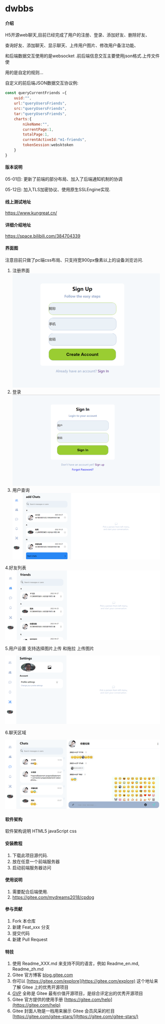 # dwbbs

#### 介绍
H5开源web聊天,目前已经完成了用户的注册、登录、添加好友、删除好友、

查询好友、添加聊天、显示聊天、上传用户图片、修改用户备注功能、

和后端数据交互使用的是websocket .前后端信息交互主要使用json格式.上传文件使

用的是自定的规则...

自定义的前后端JSON数据交互协议例:

```js
const queryCurrentFriends ={
    uuid:"",
    url:"queryUsersFriends",
    src:"queryUsersFriends",
    tar:"queryUsersFriends",
    charts:{
        nikeName:"",
        currentPage:1,
        totalPage:1,
        currentActiveId:"m1-friends",
        tokenSession:websktoken
    }
}
```
#### 版本说明
05-01日: 更新了前端的部分布局、加入了后端通知机制的协调

05-12日: 加入TLS加密协议、使用原生SSLEngine实现.

#### 线上测试地址
https://www.kungreat.cn/
#### 详细介绍地址
https://space.bilibili.com/384704339
#### 界面图

注意目前只做了pc端css布局、只支持宽900px像素以上的设备浏览访问.

1. 注册界面<img src="./images_md/register.PNG" style="zoom:50%;" />
2. 登录 <img src="./images_md/login.PNG" alt="login" style="zoom:50%;" />
3. 用户查询![users](./images_md/users.PNG)

4.好友列表<img src="./images_md/friends.PNG" alt="friends" style="zoom:50%;" />

5.用户设置 支持选择图片上传 和拖拉 上传图片

<img src="./images_md/settings.PNG" alt="settings" style="zoom:50%;" />

6.聊天区域

<img src="./images_md/viewsend.PNG" alt="viewsend" style="zoom:50%;" />

#### 软件架构

软件架构说明
HTML5  javaScript  css  

#### 安装教程

1.  下载此项目源代码.
2.  放在任意一个前端服务器
3.  启动前端服务器访问

#### 使用说明

1.   需要配合后端使用.
2.  https://gitee.com/mydreams2018/cpdog

#### 参与贡献

1.  Fork 本仓库
2.  新建 Feat_xxx 分支
3.  提交代码
4.  新建 Pull Request


#### 特技

1.  使用 Readme\_XXX.md 来支持不同的语言，例如 Readme\_en.md, Readme\_zh.md
2.  Gitee 官方博客 [blog.gitee.com](https://blog.gitee.com)
3.  你可以 [https://gitee.com/explore](https://gitee.com/explore) 这个地址来了解 Gitee 上的优秀开源项目
4.  [GVP](https://gitee.com/gvp) 全称是 Gitee 最有价值开源项目，是综合评定出的优秀开源项目
5.  Gitee 官方提供的使用手册 [https://gitee.com/help](https://gitee.com/help)
6.  Gitee 封面人物是一档用来展示 Gitee 会员风采的栏目 [https://gitee.com/gitee-stars/](https://gitee.com/gitee-stars/)
